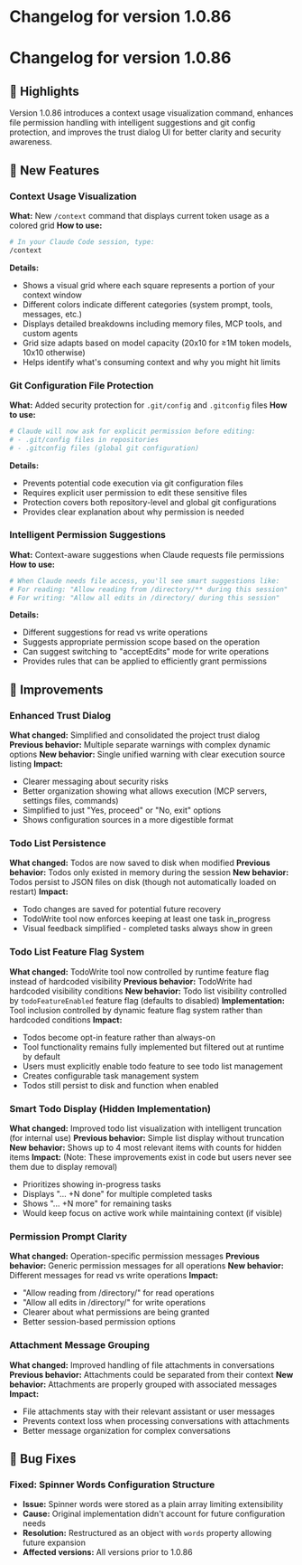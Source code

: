 # Changelog for version 1.0.86

# Changelog for version 1.0.86

## 🎯 Highlights
Version 1.0.86 introduces a context usage visualization command, enhances file permission handling with intelligent suggestions and git config protection, and improves the trust dialog UI for better clarity and security awareness.

## 🚀 New Features

### Context Usage Visualization
**What:** New `/context` command that displays current token usage as a colored grid
**How to use:**
```bash
# In your Claude Code session, type:
/context
```
**Details:**
- Shows a visual grid where each square represents a portion of your context window
- Different colors indicate different categories (system prompt, tools, messages, etc.)
- Displays detailed breakdowns including memory files, MCP tools, and custom agents
- Grid size adapts based on model capacity (20x10 for ≥1M token models, 10x10 otherwise)
- Helps identify what's consuming context and why you might hit limits

### Git Configuration File Protection
**What:** Added security protection for `.git/config` and `.gitconfig` files
**How to use:**
```bash
# Claude will now ask for explicit permission before editing:
# - .git/config files in repositories
# - .gitconfig files (global git configuration)
```
**Details:**
- Prevents potential code execution via git configuration files
- Requires explicit user permission to edit these sensitive files
- Protection covers both repository-level and global git configurations
- Provides clear explanation about why permission is needed

### Intelligent Permission Suggestions
**What:** Context-aware suggestions when Claude requests file permissions
**How to use:**
```bash
# When Claude needs file access, you'll see smart suggestions like:
# For reading: "Allow reading from /directory/** during this session"
# For writing: "Allow all edits in /directory/ during this session"
```
**Details:**
- Different suggestions for read vs write operations
- Suggests appropriate permission scope based on the operation
- Can suggest switching to "acceptEdits" mode for write operations
- Provides rules that can be applied to efficiently grant permissions

## 💪 Improvements

### Enhanced Trust Dialog
**What changed:** Simplified and consolidated the project trust dialog
**Previous behavior:** Multiple separate warnings with complex dynamic options
**New behavior:** Single unified warning with clear execution source listing
**Impact:** 
- Clearer messaging about security risks
- Better organization showing what allows execution (MCP servers, settings files, commands)
- Simplified to just "Yes, proceed" or "No, exit" options
- Shows configuration sources in a more digestible format

### Todo List Persistence
**What changed:** Todos are now saved to disk when modified
**Previous behavior:** Todos only existed in memory during the session
**New behavior:** Todos persist to JSON files on disk (though not automatically loaded on restart)
**Impact:**
- Todo changes are saved for potential future recovery
- TodoWrite tool now enforces keeping at least one task in_progress
- Visual feedback simplified - completed tasks always show in green

### Todo List Feature Flag System
**What changed:** TodoWrite tool now controlled by runtime feature flag instead of hardcoded visibility
**Previous behavior:** TodoWrite had hardcoded visibility conditions
**New behavior:** Todo list visibility controlled by `todoFeatureEnabled` feature flag (defaults to disabled)
**Implementation:** Tool inclusion controlled by dynamic feature flag system rather than hardcoded conditions
**Impact:**
- Todos become opt-in feature rather than always-on
- Tool functionality remains fully implemented but filtered out at runtime by default
- Users must explicitly enable todo feature to see todo list management
- Creates configurable task management system
- Todos still persist to disk and function when enabled

### Smart Todo Display (Hidden Implementation)
**What changed:** Improved todo list visualization with intelligent truncation (for internal use)
**Previous behavior:** Simple list display without truncation
**New behavior:** Shows up to 4 most relevant items with counts for hidden items
**Impact:** (Note: These improvements exist in code but users never see them due to display removal)
- Prioritizes showing in-progress tasks
- Displays "... +N done" for multiple completed tasks
- Shows "... +N more" for remaining tasks
- Would keep focus on active work while maintaining context (if visible)

### Permission Prompt Clarity
**What changed:** Operation-specific permission messages
**Previous behavior:** Generic permission messages for all operations
**New behavior:** Different messages for read vs write operations
**Impact:**
- "Allow reading from /directory/" for read operations
- "Allow all edits in /directory/" for write operations
- Clearer about what permissions are being granted
- Better session-based permission options

### Attachment Message Grouping
**What changed:** Improved handling of file attachments in conversations
**Previous behavior:** Attachments could be separated from their context
**New behavior:** Attachments are properly grouped with associated messages
**Impact:**
- File attachments stay with their relevant assistant or user messages
- Prevents context loss when processing conversations with attachments
- Better message organization for complex conversations

## 🐛 Bug Fixes

### Fixed: Spinner Words Configuration Structure
- **Issue:** Spinner words were stored as a plain array limiting extensibility
- **Cause:** Original implementation didn't account for future configuration needs
- **Resolution:** Restructured as an object with `words` property allowing future expansion
- **Affected versions:** All versions prior to 1.0.86
